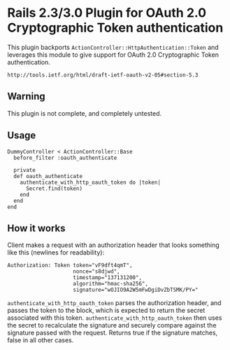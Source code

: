 # Rails 2.3/3.0 Plugin for OAuth 2.0 Cryptographic Token authentication

This plugin backports `ActionController::HttpAuthentication::Token` and
leverages this module to give support for OAuth 2.0 Cryptographic Token
authentication.

    http://tools.ietf.org/html/draft-ietf-oauth-v2-05#section-5.3

## Warning

This plugin is not complete, and completely untested.

## Usage

    DummyController < ActionController::Base
      before_filter :oauth_authenticate
      
      private
      def oauth_authenticate
        authenticate_with_http_oauth_token do |token|
          Secret.find(token)
        end
      end
    end


## How it works

Client makes a request with an authorization header that looks something like
this (newlines for readability):

    Authorization: Token token="vF9dft4qmT",
                         nonce="s8djwd",
                         timestamp="137131200",
                         algorithm="hmac-sha256",
                         signature="wOJIO9A2W5mFwDgiDvZbTSMK/PY="

`authenticate_with_http_oauth_token` parses the authorization header, and
passes the token to the block, which is expected to return the secret
associated with this token. `authenticate_with_http_oauth_token` then uses the
secret to recalculate the signature and securely compare against the signature
passed with the request. Returns true if the signature matches, false in all
other cases.
